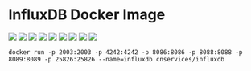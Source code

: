 # InfluxDB Docker Image

[![](https://img.shields.io/docker/pulls/cnservices/influxdb)](https://hub.docker.com/r/cnservices/influxdb/)
[![](hhttps://img.shields.io/docker/build/cnservices/influxdb)](https://hub.docker.com/r/cnservices/influxdb/)
[![](https://img.shields.io/docker/automated/cnservices/influxdb)](https://hub.docker.com/r/cnservices/influxdb/)
[![](https://img.shields.io/docker/stars/cnservices/influxdb)](https://hub.docker.com/r/cnservices/influxdb/)
[![](https://img.shields.io/github/license/cn-docker/influxdb)](https://github.com/cn-docker/influxdb)
[![](https://img.shields.io/github/issues/cn-docker/influxdb)](https://github.com/cn-docker/influxdb)
[![](https://img.shields.io/github/issues-closed/cn-docker/influxdb)](https://github.com/cn-docker/influxdb)
[![](https://img.shields.io/github/languages/code-size/cn-docker/influxdb)](https://github.com/cn-docker/influxdb)
[![](https://img.shields.io/github/repo-size/cn-docker/influxdb)](https://github.com/cn-docker/influxdb)

    docker run -p 2003:2003 -p 4242:4242 -p 8086:8086 -p 8088:8088 -p 8089:8089 -p 25826:25826 --name=influxdb cnservices/influxdb
